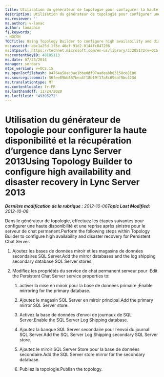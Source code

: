 ```yaml
---
title: Utilisation du générateur de topologie pour configurer la haute disponibilité et la récupération d’urgence
description: Utilisation du générateur de topologie pour configurer une haute disponibilité et une reprise après sinistre.
ms.reviewer: ''
ms.author: v-lanac
author: lanachin
f1.keywords:
- NOCSH
TOCTitle: Using Topology Builder to configure high availability and disaster recovery
ms:assetid: abc1a25d-1f5e-46ef-91d2-0144fc847206
ms:mtpsurl: https://technet.microsoft.com/en-us/library/JJ205172(v=OCS.15)
ms:contentKeyID: 48185113
ms.date: 07/23/2014
manager: serdars
mtps_version: v=OCS.15
ms.openlocfilehash: 04764a58ac3ae1bbe0df97aadeabb03158ce8100
ms.sourcegitcommit: 36fee89bb887bea4f18b19f17a8c69daf5bc423d
ms.translationtype: MT
ms.contentlocale: fr-FR
ms.lasthandoff: 11/24/2020
ms.locfileid: "49395272"
---
```

# <a name="using-topology-builder-to-configure-high-availability-and-disaster-recovery-in-lync-server-2013"></a><span data-ttu-id="4efa0-103">Utilisation du générateur de topologie pour configurer la haute disponibilité et la récupération d’urgence dans Lync Server 2013</span><span class="sxs-lookup"><span data-stu-id="4efa0-103">Using Topology Builder to configure high availability and disaster recovery in Lync Server 2013</span></span>

<div data-xmlns="http://www.w3.org/1999/xhtml">

<div class="topic" data-xmlns="http://www.w3.org/1999/xhtml" data-msxsl="urn:schemas-microsoft-com:xslt" data-cs="https://msdn.microsoft.com/">

<div data-asp="https://msdn2.microsoft.com/asp">



</div>

<div id="mainSection">

<div id="mainBody"><span data-ttu-id="4efa0-104">

<span> </span></span><span class="sxs-lookup"><span data-stu-id="4efa0-104">

<span> </span></span></span>

<span data-ttu-id="4efa0-105">_**Dernière modification de la rubrique :** 2012-10-06_</span><span class="sxs-lookup"><span data-stu-id="4efa0-105">_**Topic Last Modified:** 2012-10-06_</span></span>

<span data-ttu-id="4efa0-106">Dans le générateur de topologie, effectuez les étapes suivantes pour configurer une haute disponibilité et une reprise après sinistre pour le serveur de chat permanent.</span><span class="sxs-lookup"><span data-stu-id="4efa0-106">Perform the following steps within Topology Builder to configure high availability and disaster recovery for Persistent Chat Server.</span></span>

1.  <span data-ttu-id="4efa0-107">Ajoutez les bases de données miroir et les magasins de données secondaires SQL Server.</span><span class="sxs-lookup"><span data-stu-id="4efa0-107">Add the mirror databases and the log shipping secondary database SQL Server stores.</span></span>

2.  <span data-ttu-id="4efa0-108">Modifiez les propriétés du service de chat permanent serveur pour :</span><span class="sxs-lookup"><span data-stu-id="4efa0-108">Edit the Persistent Chat Server service properties to:</span></span>
    
    1.  <span data-ttu-id="4efa0-109">activer la mise en miroir pour la base de données primaire ;</span><span class="sxs-lookup"><span data-stu-id="4efa0-109">Enable mirroring for the primary database.</span></span>
    
    2.  <span data-ttu-id="4efa0-110">Ajoutez le magasin SQL Server en miroir principal.</span><span class="sxs-lookup"><span data-stu-id="4efa0-110">Add the primary mirror SQL Server store.</span></span>
    
    3.  <span data-ttu-id="4efa0-111">Activez la base de données d’envoi de journaux de SQL Server.</span><span class="sxs-lookup"><span data-stu-id="4efa0-111">Enable the SQL Server Log Shipping database.</span></span>
    
    4.  <span data-ttu-id="4efa0-112">Ajoutez la banque SQL Server secondaire pour l’envoi du journal SQL Server.</span><span class="sxs-lookup"><span data-stu-id="4efa0-112">Add the SQL Server Log Shipping secondary SQL Server store.</span></span>
    
    5.  <span data-ttu-id="4efa0-113">Ajoutez le miroir SQL Server Store pour la base de données secondaire.</span><span class="sxs-lookup"><span data-stu-id="4efa0-113">Add the SQL Server store mirror for the secondary database.</span></span>
    
    6.  <span data-ttu-id="4efa0-114">Publiez la topologie.</span><span class="sxs-lookup"><span data-stu-id="4efa0-114">Publish the topology.</span></span>

<span data-ttu-id="4efa0-115"></div>

<span> </span>

</div>

</div>

</span><span class="sxs-lookup"><span data-stu-id="4efa0-115"></div>

<span> </span>

</div>

</div>

</span></span></div>


